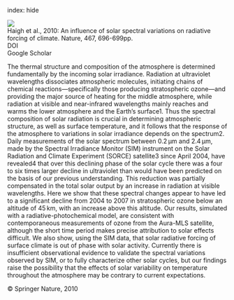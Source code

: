 index: hide

<div class="Citation">
    <div class="Citation-thumb CitationThumb-linked"  data-href="https://doi.org/10.1038/nature09426">
      <img src="https://static.claimspace.cloud/climate-study-static/refs/thumbs/5/Haigh_et_al_2010-thumb.png" />
    </div>

  <div class="Citation-body">
    <div class="Citation-text">Haigh et al., 2010: An influence of solar spectral variations on radiative forcing of climate. <span class="Article-journal">Nature, </span><span class="Article-volume">467, </span>696-699pp.</div>
    <div class="Citation-links">
      <div class="CitationLink" data-href="https://doi.org/10.1038/nature09426">
        <div class="CitationLink-icon CitationLink-Doi"></div>
        <div class="CitationLink-text">DOI</div>
      </div>
      <div class="CitationLink" data-href="https://scholar.google.com/scholar?q=10.1038/nature09426">
        <div class="CitationLink-icon CitationLink-Scholar"></div>
        <div class="CitationLink-text">Google Scholar</div>
      </div>
    </div>
  </div>
</div>

The thermal structure and composition of the atmosphere is determined fundamentally by the incoming solar irradiance. Radiation at ultraviolet wavelengths dissociates atmospheric molecules, initiating chains of chemical reactions—specifically those producing stratospheric ozone—and providing the major source of heating for the middle atmosphere, while radiation at visible and near-infrared wavelengths mainly reaches and warms the lower atmosphere and the Earth’s surface1. Thus the spectral composition of solar radiation is crucial in determining atmospheric structure, as well as surface temperature, and it follows that the response of the atmosphere to variations in solar irradiance depends on the spectrum2. Daily measurements of the solar spectrum between 0.2 µm and 2.4 µm, made by the Spectral Irradiance Monitor (SIM) instrument on the Solar Radiation and Climate Experiment (SORCE) satellite3 since April 2004, have revealed4 that over this declining phase of the solar cycle there was a four to six times larger decline in ultraviolet than would have been predicted on the basis of our previous understanding. This reduction was partially compensated in the total solar output by an increase in radiation at visible wavelengths. Here we show that these spectral changes appear to have led to a significant decline from 2004 to 2007 in stratospheric ozone below an altitude of 45 km, with an increase above this altitude. Our results, simulated with a radiative-photochemical model, are consistent with contemporaneous measurements of ozone from the Aura-MLS satellite, although the short time period makes precise attribution to solar effects difficult. We also show, using the SIM data, that solar radiative forcing of surface climate is out of phase with solar activity. Currently there is insufficient observational evidence to validate the spectral variations observed by SIM, or to fully characterize other solar cycles, but our findings raise the possibility that the effects of solar variability on temperature throughout the atmosphere may be contrary to current expectations.

<div class="Citation-copy">
&copy; Springer Nature, 2010
</div>